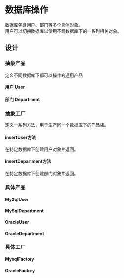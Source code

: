 # 数据库操作
数据库包含用户、部门等多个具体对象。  
用户可以切换数据库以使用不同数据库下的一系列相关对象。  


## 设计

### 抽象产品
定义不同数据库下都可以操作的通用产品

#### 用户 User
#### 部门 Department

### 抽象工厂
定义一系列方法，用于生产同一个数据库下的产品族。

#### insertUser方法
在特定数据库下创建用户对象并返回。

#### insertDepartment方法
在特定数据库下创建部门对象并返回。

### 具体产品

#### MySqlUser
#### MySqlDepartment
#### OracleUser
#### OracleDepartment

### 具体工厂

#### MysqlFactory
#### OracleFactory
